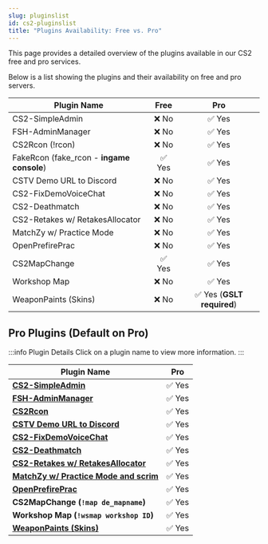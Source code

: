 ```yaml
---
slug: pluginslist
id: cs2-pluginslist
title: "Plugins Availability: Free vs. Pro"
---
```


This page provides a detailed overview of the plugins available in our CS2 free and pro services.

Below is a list showing the plugins and their availability on free and pro servers.

| Plugin Name                                   | Free      | Pro               |
|-----------------------------------------------|:---------:|:-----------------:|
| CS2-SimpleAdmin                               | ❌ No     | ✅ Yes            |
| FSH-AdminManager                              | ❌ No     | ✅ Yes            |
| CS2Rcon (!rcon)                               | ❌ No     | ✅ Yes            |
| FakeRcon (fake_rcon - **ingame console**)     | ✅ Yes    | ✅ Yes            |
| CSTV Demo URL to Discord                      | ❌ No     | ✅ Yes            |
| CS2-FixDemoVoiceChat                          | ❌ No     | ✅ Yes            |
| CS2-Deathmatch                                | ❌ No     | ✅ Yes            |
| CS2-Retakes w/ RetakesAllocator               | ❌ No     | ✅ Yes            |
| MatchZy w/ Practice Mode                      | ❌ No     | ✅ Yes            |
| OpenPrefirePrac                               | ❌ No     | ✅ Yes            |
| CS2MapChange                                  | ✅ Yes    | ✅ Yes            |
| Workshop Map                                  | ❌ No     | ✅ Yes            |
| WeaponPaints (Skins)                          | ❌ No     | ✅ Yes (**GSLT required**) |

## Pro Plugins (Default on Pro)

:::info Plugin Details
Click on a plugin name to view more information.
:::

| Plugin Name                                  | Pro    |
|----------------------------------------------|--------|
| [**CS2-SimpleAdmin**](plugins/Simpleadmin)      | ✅ Yes |
| [**FSH-AdminManager**](becomeadmin)             | ✅ Yes |
| [**CS2Rcon**](plugins/cs2rcon)                  | ✅ Yes |
| [**CSTV Demo URL to Discord**](plugins/cstvdiscord) | ✅ Yes |
| [**CS2-FixDemoVoiceChat**](cstv#demo-playback)  | ✅ Yes |
| [**CS2-Deathmatch**](plugins/deathmatch)        | ✅ Yes |
| [**CS2-Retakes w/ RetakesAllocator**](plugins/retakes) | ✅ Yes |
| [**MatchZy w/ Practice Mode and scrim**](plugins/matchzy) | ✅ Yes |
| [**OpenPrefirePrac**](plugins/openprefireprac)  | ✅ Yes |
| **CS2MapChange (`!map de_mapname`)**            | ✅ Yes |
| **Workshop Map (`!wsmap workshop ID`)**         | ✅ Yes |
| [**WeaponPaints (Skins)**](plugins/skins)       | ✅ Yes |
